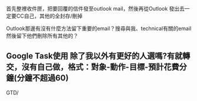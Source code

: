 
首先整裡收件匣，把要回覆的信件發至outlook mail，然後再從Outlook 發出去一定要CC自己，其他的全封存/刪掉

Outlook那邊有沒有什麼方法留下重要的email？搜尋與我、technical有關的email然後留下他們刪除所有其他的？

Google Task使用
除了我以外有更好的人選嗎?有就轉交，沒有自己做，格式：對象-動作-目標-預計花費分鐘(分鐘不超過60)
--
GTD/